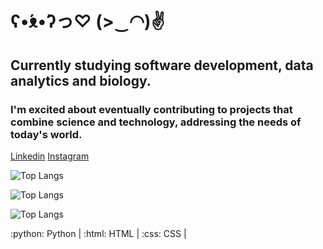 # ʕ•́ᴥ•̀ʔっ♡   (>‿◠)✌
## Currently studying software development, data analytics and biology.
### I'm excited about eventually contributing to projects that combine science and technology, addressing the needs of today's world.

[Linkedin](https://www.linkedin.com/in/isabelle-tschoeke-volaco-970332151/)
[Instagram](https://www.instagram.com/isabellevolaco/)

![Top Langs](https://github-readme-stats.vercel.app/api/top-langs/?username=IsabelleVolaco&layout=compact)

![Top Langs](https://github-readme-stats.vercel.app/api/top-langs/?username=IsabelleVolaco&layout=compact)

![Top Langs](https://github-readme-stats.vercel.app/api/top-langs/?username=IsabelleVolaco&theme=tokyonight)

:python: Python | :html: HTML | :css: CSS |

<!--
**IsabelleVolaco/IsabelleVolaco** is a ✨ _special_ ✨ repository because its `README.md` (this file) appears on your GitHub profile.

Here are some ideas to get you started:

- 🔭 I’m currently working on ...
- 🌱 I’m currently learning ...
- 👯 I’m looking to collaborate on ...
- 🤔 I’m looking for help with ...
- 💬 Ask me about ...
- 📫 How to reach me: ...
- 😄 Pronouns: ...
- ⚡ Fun fact: ...
-->
